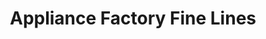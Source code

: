 ---
title: "Appliance Factory Fine Lines"
url: /columbus/appliance-factory-fine-lines/
shop: Allgemein
---
